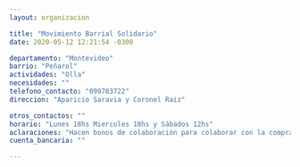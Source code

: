 ```yaml
---
layout: organizacion

title: "Movimiento Barrial Solidario"
date: 2020-05-12 12:21:54 -0300

departamento: "Montevideo"
barrio: "Peñarol"
actividades: "Olla"
necesidades: ""
telefono_contacto: "099783722"
direccion: "Aparicio Saravia y Coronel Raiz"

otros_contactos: ""
horario: "Lunes 18hs Miercoles 18hs y Sábados 12hs"
aclaraciones: "Hacen bonos de colaboración para colaborar con la compra de los artículos que más se necesitan (gas, huevo y carnes, productos de limpieza)"
cuenta_bancaria: ""

---
```

